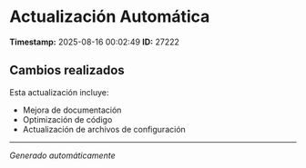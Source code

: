 # Actualización Automática

**Timestamp:** 2025-08-16 00:02:49
**ID:** 27222

## Cambios realizados

Esta actualización incluye:
- Mejora de documentación
- Optimización de código
- Actualización de archivos de configuración

---
*Generado automáticamente*
